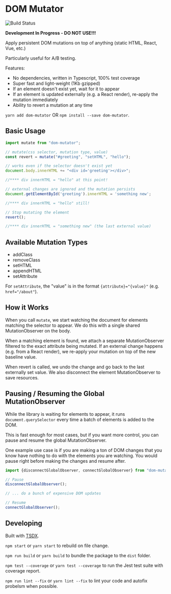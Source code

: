 # DOM Mutator

![Build Status](https://github.com/growthbook/dom-mutator/workflows/CI/badge.svg)

**Development In Progress - DO NOT USE!!!**

Apply persistent DOM mutations on top of anything (static HTML, React, Vue, etc.)

Particularly useful for A/B testing.

Features:

*  No dependencies, written in Typescript, 100% test coverage
*  Super fast and light-weight (1Kb gzipped)
*  If an element doesn't exist yet, wait for it to appear
*  If an element is updated externally (e.g. a React render), re-apply the mutation immediately
*  Ability to revert a mutation at any time

`yarn add dom-mutator` OR `npm install --save dom-mutator`.

## Basic Usage

```ts
import mutate from "dom-mutator";

// mutate(css selector, mutation type, value)
const revert = mutate("#greeting", "setHTML", "hello");

// works even if the selector doesn't exist yet
document.body.innerHTML += "<div id='greeting'></div>";

//**** div innerHTML = "hello" at this point!

// external changes are ignored and the mutation persists
document.getElementById('greeting').innerHTML = 'something new';

//**** div innerHTML = "hello" still!

// Stop mutating the element
revert();

//**** div innerHTML = "something new" (the last external value)
```

## Available Mutation Types

-  addClass
-  removeClass
-  setHTML
-  appendHTML
-  setAttribute

For `setAttribute`, the "value" is in the format `{attribute}="{value}"` (e.g. `href="/about"`).

## How it Works

When you call `mutate`, we start watching the document for elements matching the selector to appear. We do this with a single shared MutationObserver on the body.

When a matching element is found, we attach a separate MutationObserver filtered to the exact attribute being mutated.  If an external change happens (e.g. from a React render), we re-apply your mutation on top of the new baseline value.

When revert is called, we undo the change and go back to the last externally set value. We also disconnect the element MutationObserver to save resources.

## Pausing / Resuming the Global MutationObserver

While the library is waiting for elements to appear, it runs `document.querySelector` every time a batch of elements is added to the DOM.

This is fast enough for most cases, but if you want more control, you can pause and resume the global MutationObserver.

One example use case is if you are making a ton of DOM changes that you know have nothing to do with the elements you are watching. You would pause right before making the changes and resume after.

```ts
import {disconnectGlobalObserver, connectGlobalObserver} from "dom-mutator";

// Pause
disconnectGlobalObserver();

// ... do a bunch of expensive DOM updates

// Resume
connectGlobalObserver();
```

## Developing

Built with [TSDX](https://github.com/formium/tsdx).

`npm start` or `yarn start` to rebuild on file change.

`npm run build` or `yarn build` to bundle the package to the `dist` folder.

`npm test --coverage` or `yarn test --coverage` to run the Jest test suite with coverage report.

`npm run lint --fix` or `yarn lint --fix` to lint your code and autofix probelsm when possible.